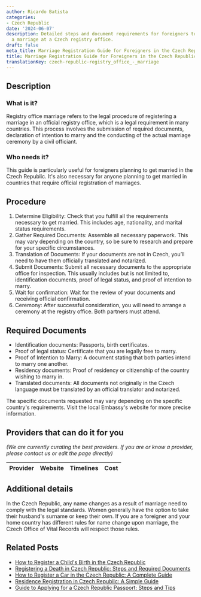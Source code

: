 ```yaml
---
author: Ricardo Batista
categories:
- Czech Republic
date: '2024-06-07'
description: Detailed steps and document requirements for foreigners to legally register
  a marriage at a Czech registry office.
draft: false
meta_title: Marriage Registration Guide for Foreigners in the Czech Republic
title: Marriage Registration Guide for Foreigners in the Czech Republic
translationKey: czech-republic-registry_office_-_marriage
---
```


## Description
### What is it?
Registry office marriage refers to the legal procedure of registering a marriage in an official registry office, which is a legal requirement in many countries. This process involves the submission of required documents, declaration of intention to marry and the conducting of the actual marriage ceremony by a civil officiant.

### Who needs it?
This guide is particularly useful for foreigners planning to get married in the Czech Republic. It's also necessary for anyone planning to get married in countries that require official registration of marriages.

## Procedure
1. Determine Eligibility: Check that you fulfill all the requirements necessary to get married. This includes age, nationality, and marital status requirements.
2. Gather Required Documents: Assemble all necessary paperwork. This may vary depending on the country, so be sure to research and prepare for your specific circumstances.
3. Translation of Documents: If your documents are not in Czech, you’ll need to have them officially translated and notarized.
4. Submit Documents: Submit all necessary documents to the appropriate office for inspection. This usually includes but is not limited to, identification documents, proof of legal status, and proof of intention to marry.
5. Wait for confirmation: Wait for the review of your documents and receiving official confirmation.
6. Ceremony: After successful consideration, you will need to arrange a ceremony at the registry office. Both partners must attend.

## Required Documents
- Identification documents: Passports, birth certificates.
- Proof of legal status: Certificate that you are legally free to marry.
- Proof of Intention to Marry: A document stating that both parties intend to marry one another.
- Residency documents: Proof of residency or citizenship of the country wishing to marry in.
- Translated documents: All documents not originally in the Czech language must be translated by an official translator and notarized.

The specific documents requested may vary depending on the specific country's requirements. Visit the local Embassy's website for more precise information.

## Providers that can do it for you

_(We are currently curating the best providers. If you are or know a provider, please contact us or edit the page directly)_

| Provider        |     Website     |     Timelines    |       Cost      |
| :-------------: | :-------------: |  :-------------: | :-------------: |

## Additional details
In the Czech Republic, any name changes as a result of marriage need to comply with the legal standards. Women generally have the option to take their husband's surname or keep their own. If you are a foreigner and your home country has different rules for name change upon marriage, the Czech Office of Vital Records will respect those rules.
## Related Posts

- [How to Register a Child's Birth in the Czech Republic](https://tramitit.com/guides/czech-republic/registry_office_-_birth_of_a_child/)
- [Registering a Death in Czech Republic: Steps and Required Documents](https://tramitit.com/guides/czech-republic/registry_office_-_death/)
- [How to Register a Car in the Czech Republic: A Complete Guide](https://tramitit.com/guides/czech-republic/car_registration/)
- [Residence Registration in Czech Republic: A Simple Guide](https://tramitit.com/guides/czech-republic/residence_registration_for_foreigners/)
- [Guide to Applying for a Czech Republic Passport: Steps and Tips](https://tramitit.com/guides/czech-republic/application_for_issuing_a_passport/)